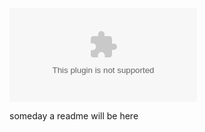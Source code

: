 ![the latest version zip](https://img.shields.io/github/downloads/MarkPearce/av-accessories-book1/latest/av-accessories-book1.zip)

someday a readme will be here
